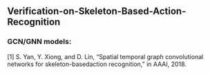 ## Verification-on-Skeleton-Based-Action-Recognition




### GCN/GNN models:


[1] S. Yan, Y. Xiong, and D. Lin, “Spatial temporal graph convolutional networks for skeleton-basedaction recognition,” in AAAI, 2018. 
